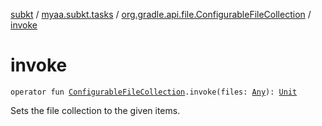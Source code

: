 [subkt](../../index.md) / [myaa.subkt.tasks](../index.md) / [org.gradle.api.file.ConfigurableFileCollection](index.md) / [invoke](./invoke.md)

# invoke

`operator fun `[`ConfigurableFileCollection`](https://docs.gradle.org/current/javadoc/org/gradle/api/file/ConfigurableFileCollection.html)`.invoke(files: `[`Any`](https://kotlinlang.org/api/latest/jvm/stdlib/kotlin/-any/index.html)`): `[`Unit`](https://kotlinlang.org/api/latest/jvm/stdlib/kotlin/-unit/index.html)

Sets the file collection to the given items.


